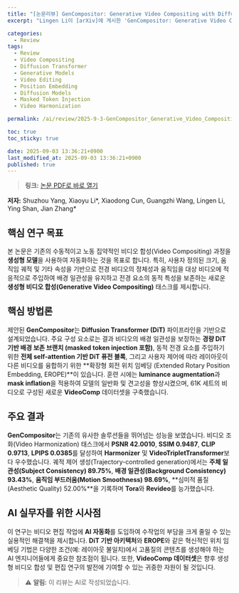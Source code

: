 ```yaml
---
title: "[논문리뷰] GenCompositor: Generative Video Compositing with Diffusion Transformer"
excerpt: "Lingen Li이 [arXiv]에 게시한 'GenCompositor: Generative Video Compositing with Diffusion Transformer' 논문에 대한 자세한 리뷰입니다."

categories:
  - Review
tags:
  - Review
  - Video Compositing
  - Diffusion Transformer
  - Generative Models
  - Video Editing
  - Position Embedding
  - Diffusion Models
  - Masked Token Injection
  - Video Harmonization

permalink: /ai/review/2025-9-3-GenCompositor_Generative_Video_Compositing_with_Diffusion_Transformer/

toc: true
toc_sticky: true

date: 2025-09-03 13:36:21+0900
last_modified_at: 2025-09-03 13:36:21+0900
published: true
---
```

> **링크:** [논문 PDF로 바로 열기](https://arxiv.org/abs/2509.02460)

**저자:** Shuzhou Yang, Xiaoyu Li*, Xiaodong Cun, Guangzhi Wang, Lingen Li, Ying Shan, Jian Zhang*



## 핵심 연구 목표
본 논문은 기존의 수동적이고 노동 집약적인 비디오 합성(Video Compositing) 과정을 **생성형 모델**을 사용하여 자동화하는 것을 목표로 합니다. 특히, 사용자 정의된 크기, 움직임 궤적 및 기타 속성을 기반으로 전경 비디오의 정체성과 움직임을 대상 비디오에 적응적으로 주입하여 배경 일관성을 유지하고 전경 요소의 동적 특성을 보존하는 새로운 **생성형 비디오 합성(Generative Video Compositing)** 태스크를 제시합니다.

## 핵심 방법론
제안된 **GenCompositor**는 **Diffusion Transformer (DiT)** 파이프라인을 기반으로 설계되었습니다. 주요 구성 요소로는 결과 비디오의 배경 일관성을 보장하는 **경량 DiT 기반 배경 보존 브랜치 (masked token injection 포함)**, 동적 전경 요소를 주입하기 위한 **전체 self-attention 기반 DiT 퓨전 블록**, 그리고 사용자 제어에 따라 레이아웃이 다른 비디오를 융합하기 위한 **확장형 회전 위치 임베딩 (Extended Rotary Position Embedding, EROPE)**이 있습니다. 훈련 시에는 **luminance augmentation**과 **mask inflation**을 적용하여 모델의 일반화 및 견고성을 향상시켰으며, 61K 세트의 비디오로 구성된 새로운 **VideoComp** 데이터셋을 구축했습니다.

## 주요 결과
**GenCompositor**는 기존의 유사한 솔루션들을 뛰어넘는 성능을 보였습니다. 비디오 조화(Video Harmonization) 태스크에서 **PSNR 42.0010**, **SSIM 0.9487**, **CLIP 0.9713**, **LPIPS 0.0385**를 달성하여 **Harmonizer** 및 **VideoTripletTransformer**보다 우수했습니다. 궤적 제어 생성(Trajectory-controlled generation)에서는 **주체 일관성(Subject Consistency) 89.75%**, **배경 일관성(Background Consistency) 93.43%**, **움직임 부드러움(Motion Smoothness) 98.69%**, **심미적 품질(Aesthetic Quality) 52.00%**을 기록하며 **Tora**와 **Revideo**를 능가했습니다.

## AI 실무자를 위한 시사점
이 연구는 비디오 편집 작업에 **AI 자동화**를 도입하여 수작업의 부담을 크게 줄일 수 있는 실용적인 해결책을 제시합니다. **DiT 기반 아키텍처**와 **EROPE**와 같은 혁신적인 위치 임베딩 기법은 다양한 조건(예: 레이아웃 불일치)에서 고품질의 콘텐츠를 생성해야 하는 AI 엔지니어들에게 중요한 참조점이 됩니다. 또한, **VideoComp 데이터셋**은 향후 생성형 비디오 합성 및 편집 연구의 발전에 기여할 수 있는 귀중한 자원이 될 것입니다.

> ⚠️ **알림:** 이 리뷰는 AI로 작성되었습니다.